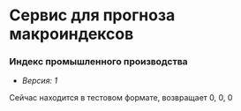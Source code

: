 # Сервис для прогноза макроиндексов

### Индекс промышленного производства
- _Версия: 1_

Сейчас находится в тестовом формате, возвращает 0, 0, 0